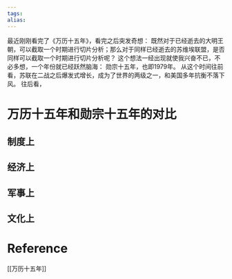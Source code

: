 ```yaml
---
tags: 
alias:
---
```


最近刚刚看完了《万历十五年》，看完之后突发奇想：
既然对于已经逝去的大明王朝，可以截取一个时期进行切片分析；那么对于同样已经逝去的苏维埃联盟，是否同样可以截取一个时期进行切片分析呢？
这个想法一经出现就使我兴奋不已，不必多想，一个年份就已经跃然脑海：
勋宗十五年，也即1979年。
从这个时间往前看，苏联在二战之后爆发式增长，成为了世界的两级之一，和美国多年抗衡不落下风。
往后看，
# 万历十五年和勋宗十五年的对比


## 制度上
## 经济上
## 军事上
## 文化上


# Reference 
[[万历十五年]]

